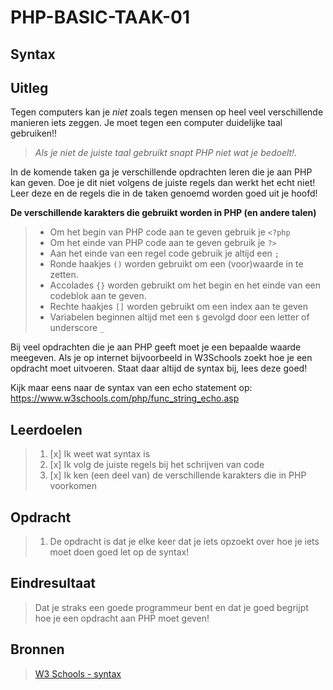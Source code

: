 # PHP-BASIC-TAAK-01
## Syntax
## Uitleg
Tegen computers kan je _niet_ zoals tegen mensen op heel veel verschillende manieren iets zeggen. Je moet tegen een computer duidelijke taal gebruiken!!
>
>_Als je niet de juiste taal gebruikt snapt PHP niet wat je bedoelt!._
> 
In de komende taken ga je verschillende opdrachten leren die je aan PHP kan geven. Doe je dit niet volgens de juiste regels dan werkt het echt niet! Leer deze en de regels die in de taken genoemd worden goed uit je hoofd!

**De verschillende karakters die gebruikt worden in PHP (en andere talen)**
>* Om het begin van PHP code aan te geven gebruik je `<?php`
>* Om het einde van PHP code aan te geven gebruik je `?>`
>* Aan het einde van een regel code gebruik je altijd een `;`
>* Ronde haakjes `()` worden gebruikt om een (voor)waarde in te zetten.
>* Accolades `{}` worden gebruikt om het begin en het einde van een codeblok aan te geven.
>* Rechte haakjes `[]` worden gebruikt om een index aan te geven
>* Variabelen beginnen altijd met een `$` gevolgd door een letter of underscore `_`
>
Bij veel opdrachten die je aan PHP geeft moet je een bepaalde waarde meegeven. Als je op internet bijvoorbeeld in W3Schools zoekt hoe je een opdracht moet uitvoeren. Staat daar altijd de syntax bij, lees deze goed!  
>
Kijk maar eens naar de syntax van een echo statement op: https://www.w3schools.com/php/func_string_echo.asp
>
## Leerdoelen
>1. [x] Ik weet wat syntax is
>2. [x] Ik volg de juiste regels bij het schrijven van code
>3. [x] Ik ken (een deel van) de verschillende karakters die in PHP voorkomen

## Opdracht

>1. De opdracht is dat je elke keer dat je iets opzoekt over hoe je iets moet doen goed let op de syntax!

## Eindresultaat
>Dat je straks een goede programmeur bent en dat je goed begrijpt hoe je een opdracht aan PHP moet geven! 

## Bronnen
>[W3 Schools - syntax](https://www.w3schools.com/PHP/php_syntax.asp)  
